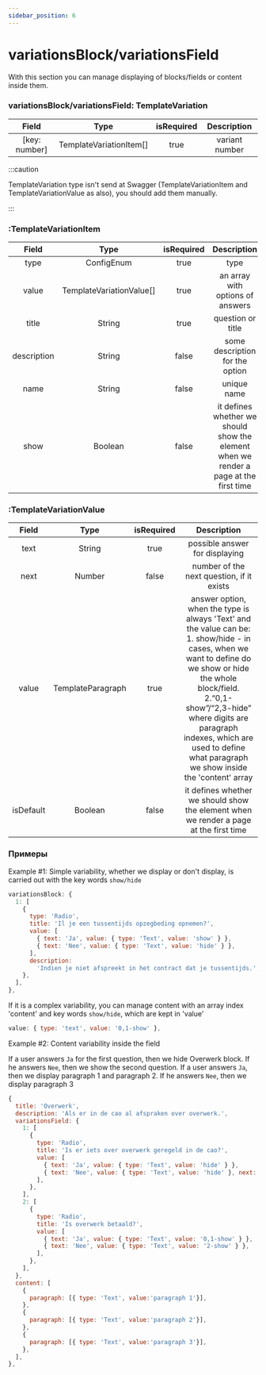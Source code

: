 ```yaml
---
sidebar_position: 6
---
```


# variationsBlock/variationsField

With this section you can manage displaying of blocks/fields or content inside them.

### variationsBlock/variationsField: TemplateVariation

|     Field     |          Type           | isRequired |  Description   |
| :-----------: | :---------------------: | :--------: | :------------: |
| [key: number] | TemplateVariationItem[] |    true    | variant number |

:::caution

TemplateVariation type isn't send at Swagger (TemplateVariationItem and TemplateVariationValue as also), you should add them manually.

:::

### :TemplateVariationItem

|    Field    |           Type           | isRequired |                                      Description                                      |
| :---------: | :----------------------: | :--------: | :-----------------------------------------------------------------------------------: |
|    type     |        ConfigEnum        |    true    |                                         type                                          |
|    value    | TemplateVariationValue[] |    true    |                           an array with options of answers                            |
|    title    |          String          |    true    |                                   question or title                                   |
| description |          String          |   false    |                            some description for the option                            |
|    name     |          String          |   false    |                                      unique name                                      |
|    show     |         Boolean          |   false    | it defines whether we should show the element when we render a page at the first time |

### :TemplateVariationValue

|   Field   |       Type        | isRequired |                                                                                                                                             Description                                                                                                                                              |
| :-------: | :---------------: | :--------: | :--------------------------------------------------------------------------------------------------------------------------------------------------------------------------------------------------------------------------------------------------------------------------------------------------: |
|   text    |      String       |    true    |                                                                                                                                    possible answer for displaying                                                                                                                                    |
|   next    |      Number       |   false    |                                                                                                                              number of the next question, if it exists                                                                                                                               |
|   value   | TemplateParagraph |    true    | answer option, when the type is always 'Text' and the value can be: 1. show/hide - in cases, when we want to define do we show or hide the whole block/field. 2.“0,1-show”/“2,3-hide” where digits are paragraph indexes, which are used to define what paragraph we show inside the 'content' array |
| isDefault |      Boolean      |   false    |                                                                                                        it defines whether we should show the element when we render a page at the first time                                                                                                         |

### Примеры

Example #1: Simple variability, whether we display or don't display, is carried out with the key words `show/hide`

```js
variationsBlock: {
  1: [
    {
      type: 'Radio',
      title: 'Il je een tussentijds opzegbeding opnemen?',
      value: [
        { text: 'Ja', value: { type: 'Text', value: 'show' } },
        { text: 'Nee', value: { type: 'Text', value: 'hide' } },
      ],
      description:
        'Indien je niet afspreekt in het contract dat je tussentijds.',
    },
  ],
},
```

If it is a complex variability, you can manage content with an array index 'content' and key words `show/hide`, which are kept in 'value'

```js
value: { type: 'text', value: '0,1-show' },
```

Example #2: Content variability inside the field

If a user answers `Ja` for the first question, then we hide Overwerk block. If he answers `Nee`, then we show the second question. If a user answers `Ja`, then we display paragraph 1 and paragraph 2. If he answers `Nee`, then we display paragraph 3

```js
{
  title: 'Overwerk',
  description: 'Als er in de cao al afspraken over overwerk.',
  variationsField: {
    1: [
      {
        type: 'Radio',
        title: 'Is er iets over overwerk geregeld in de cao?',
        value: [
          { text: 'Ja', value: { type: 'Text', value: 'hide' } },
          { text: 'Nee', value: { type: 'Text', value: 'hide' }, next: 2 },
        ],
      },
    ],
    2: [
      {
        type: 'Radio',
        title: 'Is overwerk betaald?',
        value: [
          { text: 'Ja', value: { type: 'Text', value: '0,1-show' } },
          { text: 'Nee', value: { type: 'Text', value: '2-show' } },
        ],
      },
    ],
  },
  content: [
    {
      paragraph: [{ type: 'Text', value:'paragraph 1'}],
    },
    {
      paragraph: [{ type: 'Text', value:'paragraph 2'}],
    },
    {
      paragraph: [{ type: 'Text', value:'paragraph 3'}],
    },
  ],
},
```

